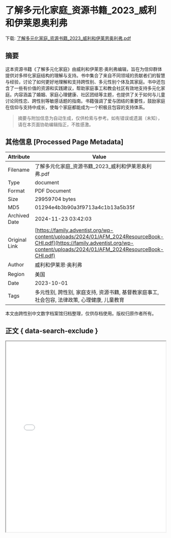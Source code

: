 # 了解多元化家庭_资源书籍_2023_威利和伊莱恩奥利弗

<!-- tcd_download_link -->
下载: <a href="../了解多元化家庭_资源书籍_2023_威利和伊莱恩奥利弗.pdf" download>了解多元化家庭_资源书籍_2023_威利和伊莱恩奥利弗.pdf</a>
<!-- tcd_download_link_end -->

## 摘要

<!-- tcd_abstract -->
这本资源书籍《了解多元化家庭》由威利和伊莱恩·奥利弗编辑，旨在为信仰群体提供对多样化家庭结构的理解与支持。书中集合了来自不同领域的贡献者们的智慧与经验，讨论了如何更好地理解和支持跨性别、多元性别个体及其家庭。书中还包含了一些有价值的资源和实践建议，帮助家庭事工和教会社区有效地支持多元化家庭。内容涵盖了婚姻、家庭心理健康、社区团结等主题，也提供了关于如何与儿童讨论同性恋、跨性别等敏感话题的指南。书籍强调了爱与团结的重要性，鼓励家庭在信仰与支持中成长，使每个家庭都能成为一个积极且包容的支持体系。

<!-- tcd_abstract_end -->

> 摘要与附加信息为自动生成，仅供检索与参考。如有错误或遗漏（未知），请在本页面协助编辑指正，不胜感激。

## 其他信息 [Processed Page Metadata]

| Attribute       | Value                                  |
|-----------------|----------------------------------------|
| Filename        | 了解多元化家庭_资源书籍_2023_威利和伊莱恩奥利弗.pdf                             |
| Type            | document                                 |
| Format          | PDF Document                               |
| Size            | 29959704 bytes                           |
| MD5             | 01294e4b3b90a3f9713a4c1b13a5b35f                                  |
| Archived Date   | 2024-11-23 03:42:03                             |
| Original Link   | [https://family.adventist.org/wp-content/uploads/2024/01/AFM_2024ResourceBook-CHI.pdf](https://family.adventist.org/wp-content/uploads/2024/01/AFM_2024ResourceBook-CHI.pdf)                         |
| Author          | 威利和伊莱恩·奥利弗                               |
| Region          | 美国                               |
| Date            | 2023-10-01                                 |
| Tags            | 多元性别, 跨性别, 家庭支持, 资源书籍, 基督教家庭事工, 社会包容, 法律政策, 心理健康, 儿童教育                                 |

本文由跨性别中文数字档案馆归档整理，仅供存档使用。版权归原作者所有。


## 正文 { data-search-exclude }

<!-- tcd_main_text -->
<iframe src="../了解多元化家庭_资源书籍_2023_威利和伊莱恩奥利弗.pdf" width="100%" height="600px">
    <p>无法显示PDF，请下载查看。</p>
</iframe>
<!-- tcd_main_text_end -->


